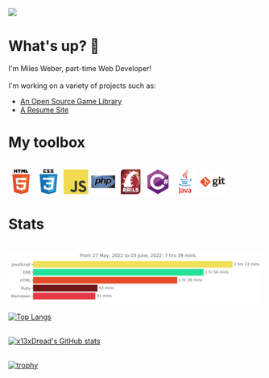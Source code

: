 ![](https://komarev.com/ghpvc/?username=x13xDread)

# What's up? 👋

I'm Miles Weber, part-time Web Developer!<br><br>
  I'm working on a variety of projects such as:
  
- [An Open Source Game Library](https://github.com/Whats-Poppin-Inc/poppin)
- [A Resume Site](https://github.com/Whats-Poppin-Inc/poppin-site)


# My toolbox
<br>
<span>
<img src = "https://raw.githubusercontent.com/devicons/devicon/9f4f5cdb393299a81125eb5127929ea7bfe42889/icons/html5/html5-original-wordmark.svg" width = "10%">
<img src = "https://raw.githubusercontent.com/devicons/devicon/9f4f5cdb393299a81125eb5127929ea7bfe42889/icons/css3/css3-original-wordmark.svg" width = "10%">
<img src = "https://raw.githubusercontent.com/devicons/devicon/9f4f5cdb393299a81125eb5127929ea7bfe42889/icons/javascript/javascript-original.svg" width = "10%">
<img src = "https://raw.githubusercontent.com/devicons/devicon/9f4f5cdb393299a81125eb5127929ea7bfe42889/icons/php/php-original.svg" width = "10%">
<img src = "https://raw.githubusercontent.com/devicons/devicon/9f4f5cdb393299a81125eb5127929ea7bfe42889/icons/rails/rails-original-wordmark.svg" width = "10%">
<img src = "https://raw.githubusercontent.com/devicons/devicon/9f4f5cdb393299a81125eb5127929ea7bfe42889/icons/csharp/csharp-original.svg" width = "10%">
<img src = "https://raw.githubusercontent.com/devicons/devicon/9f4f5cdb393299a81125eb5127929ea7bfe42889/icons/java/java-original-wordmark.svg" width = "10%">
<img src = "https://raw.githubusercontent.com/devicons/devicon/9f4f5cdb393299a81125eb5127929ea7bfe42889/icons/git/git-original-wordmark.svg" width = "10%">

</span>
<br>

# Stats
<br>
<img src="https://github.com/x13xDread/x13xDread/blob/main/images/stat.svg" alt="Wakatime Stats"/>
<br>

[![Top Langs](https://github-readme-stats.vercel.app/api/top-langs/?username=x13xDread&langs_count=10&hide=shell&theme=radical)](https://github.com/x13xDread)
<br><br>

[![x13xDread's GitHub stats](https://github-readme-stats.vercel.app/api?username=x13xDread&theme=radical)](https://github.com/anuraghazra/github-readme-stats)
<br><br>

[![trophy](https://github-profile-trophy.vercel.app/?username=x13xDread&theme=radical)](https://github.com/ryo-ma/github-profile-trophy)

